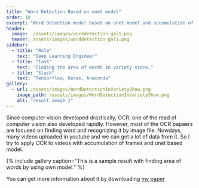 ```yaml
---
title: "Word Detection Based on unet model"
order: 10
excerpt: "Word Detection model based on unet model and accumulation of video frames."
header:
  image:  /assets/images/worddetection_gal1.png
  teaser: assets/images/worddetection_gal1.png
sidebar:
  - title: "Role"
    text: "Deep Learning Engineer"
  - title: "Task"
    text: "Finding the area of words in variety video."
  - title: "Stack"
    text: "Tensorflow, Keras, Anaconda"
gallery:
  - url: /assets/images/WordDetectionInVarietyShow.png
    image_path: /assets/images/WordDetectionInVarietyShow.png
    alt: "result image 1"
---
```


Since computer vision developed drastically, OCR, one of the read of computer vision also developed rapidly. However, most of the OCR papaers are focused on finding word and recognizing it by image file. Nowdays, many videos uploaded in youtube and we can get a lot of data from it. So I try to apply OCR to videos with accumulation of frames and unet based model.

{% include gallery caption="This is a sample result with finding area of words by using own model." %}

You can get more information about it by downloading [my paper](/assets/portfolio/WordDetectionInVarietyShowByAccumulatingFramesAndUNET.pdf)